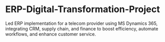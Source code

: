 # ERP-Digital-Transformation-Project
Led ERP implementation for a telecom provider using MS Dynamics 365, integrating CRM, supply chain, and finance to boost efficiency, automate workflows, and enhance customer service.
